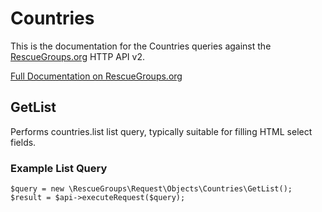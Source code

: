 # Countries

This is the documentation for the Countries queries against the [RescueGroups.org](https://www.rescuegroups.org/) HTTP API v2.

[Full Documentation on RescueGroups.org](https://userguide.rescuegroups.org/display/APIDG/Object+definitions#Objectdefinitions-countries)

## GetList


Performs countries.list list query, typically suitable for filling HTML select fields.

### Example List Query

    $query = new \RescueGroups\Request\Objects\Countries\GetList();
    $result = $api->executeRequest($query);





